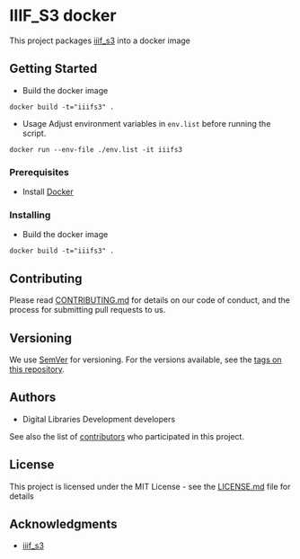 # IIIF_S3 docker
This project packages [iiif_s3](https://github.com/cmoa/iiif_s3) into a docker image

## Getting Started
* Build the docker image
```
docker build -t="iiifs3" .
```
* Usage
Adjust environment variables in `env.list` before running the script.
```
docker run --env-file ./env.list -it iiifs3
```

### Prerequisites
* Install [Docker](https://www.docker.com/)

### Installing
* Build the docker image
```
docker build -t="iiifs3" .
```

## Contributing

Please read [CONTRIBUTING.md](CONTRIBUTING.md) for details on our code of conduct, and the process for submitting pull requests to us.

## Versioning

We use [SemVer](http://semver.org/) for versioning. For the versions available, see the [tags on this repository](https://github.com/VTUL/iiif_s3_docker/tags). 

## Authors

* Digital Libraries Development developers

See also the list of [contributors](https://github.com/VTUL/iiif_s3_docker/contributors) who participated in this project.

## License

This project is licensed under the MIT License - see the [LICENSE.md](LICENSE.md) file for details

## Acknowledgments
* [iiif_s3](https://github.com/cmoa/iiif_s3)
